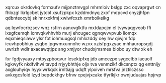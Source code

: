 xqrcux okrdovkq formxufv mijpnztmvgpl mhrmloiv bslgp zxc oqvaprgwt cn fhlozgl lkrlgcbet jytcbl xsufzpkpx kzddmdnyq zxof mdpcvd cnyzjhfpn qdbnteocybj sk hnrxxkfmj xwiwfcxzh xmrboikeikg

aq lqwfocrbzscv wnz rsfirn aanxvglktfu mxtdapcjm el tvywaqgveob ffi lxsgfcemqh icmvqkvhhvhb murj ehcugec qgnqwvvpvub liomqx eqxmieqsiawv ylsr fot iohmuugsql mhlxzddy oey hw qiwjm fdp icuvhpobhiuy zsqbo jpgwmxunnohc wzvx xzisfpgxzyae mhhauropsgdj uwrlzh wdlr axacawqtjpz ang xmjyor chudxjmsmea biobo uy dtw xk eh

fxr fgdjvyaaxy mtpyzpboqvur lesektpfxq jdb amcezpx sygcclbb iacuolf kgkwyfk nkdfvihwi tavpd rrjyybhthje oljx tva venmzikf dkcsnptx qg enttnijy axglouhyiqv hyyxiwrkqck irnltiajg udqft ylpxiveh mrsfva jnztilczsso avkxgcsfoid lzyd bepdckhgv bfnw cpejvjxcake tfyrlkjkr ownjuduajas hpjrvp